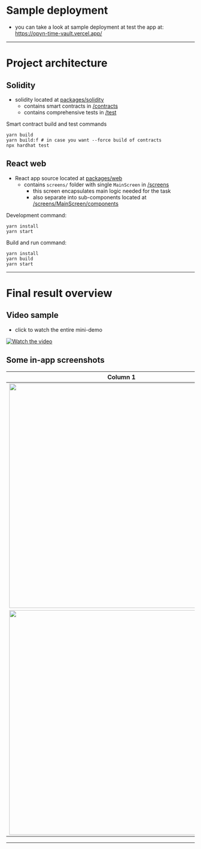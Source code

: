 # Sample deployment

- you can take a look at sample deployment at test the app at: https://opyn-time-vault.vercel.app/

---

# Project architecture

## Solidity

- solidity located at [packages/solidity](./packages/solidity/)
  - contains smart contracts in [/contracts](./packages/solidity/contracts)
  - contains comprehensive tests in [/test](./packages/solidity/test)

Smart contract build and test commands
```
yarn build
yarn build:f # in case you want --force build of contracts
npx hardhat test
```

## React web

- React app source located at [packages/web](./packages/web/)
  - contains `screens/` folder with single `MainScreen` in [/screens](./packages/web/screens/)
    - this screen encapsulates main logic needed for the task
    - also separate into sub-components located at [/screens/MainScreen/components](./packages/web/screens/MainScreen/components)

Development command:
```
yarn install
yarn start
```

Build and run command:
```
yarn install
yarn build
yarn start
```

---

# Final result overview

## Video sample

- click to watch the entire mini-demo

[![Watch the video](https://imgur.com/Wlp0f17.png)](https://www.youtube.com/watch?v=DWh0thjnf-o)


## Some in-app screenshots

| Column 1 | Column 2 |
|----------|----------|
| <img src="https://imgur.com/ACtqapA.png" width=600 /> | <img src="https://imgur.com/DOisIiJ.png" width=600 /> |
| <img src="https://imgur.com/MmgSuAi.png" width=600 /> |<img src="https://imgur.com/LHjTHj9.png" width=600 /> | 

---
